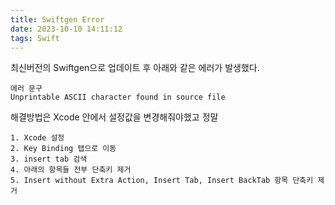 ```yaml
---
title: Swiftgen Error
date: 2023-10-10 14:11:12
tags: Swift
---
```


최신버전의 Swiftgen으로 업데이트 후 아래와 같은 에러가 발생했다.

```
에러 문구
Unprintable ASCII character found in source file
```

해결방법은 Xcode 안에서 설정값을 변경해줘야했고 정말

```
1. Xcode 설정 
2. Key Binding 탭으로 이동
3. insert tab 검색
4. 아래의 항목들 전부 단축키 제거
5. Insert without Extra Action, Insert Tab, Insert BackTab 항목 단축키 제거
```
